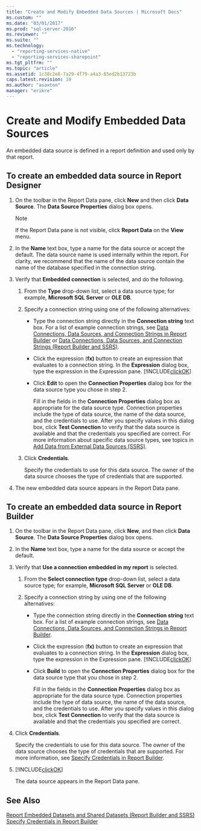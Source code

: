 ```yaml
---
title: "Create and Modify Embedded Data Sources | Microsoft Docs"
ms.custom: ""
ms.date: "03/01/2017"
ms.prod: "sql-server-2016"
ms.reviewer: ""
ms.suite: ""
ms.technology: 
  - "reporting-services-native"
  - "reporting-services-sharepoint"
ms.tgt_pltfrm: ""
ms.topic: "article"
ms.assetid: 1c38c2e8-7a29-4f79-a4a3-85ed2b13723b
caps.latest.revision: 10
ms.author: "asaxton"
manager: "erikre"
---
```

# Create and Modify Embedded Data Sources
  An embedded data source is defined in a report definition and used only by that report.  
  
## To create an embedded data source in Report Designer  
  
1.  On the toolbar in the Report Data pane, click **New** and then click **Data Source**. The **Data Source Properties** dialog box opens.  
  
    > [!NOTE]  
    >  If the Report Data pane is not visible, click **Report Data** on the **View** menu.  
  
2.  In the **Name** text box, type a name for the data source or accept the default. The data source name is used internally within the report. For clarity, we recommend that the name of the data source contain the name of the database specified in the connection string.  
  
3.  Verify that **Embedded connection** is selected, and do the following.  
  
    1.  From the **Type** drop-down list, select a data source type; for example, **Microsoft SQL Server** or **OLE DB**.  
  
    2.  Specify a connection string using one of the following alternatives:  
  
        -   Type the connection string directly in the **Connection string** text box. For a list of example connection strings, see [Data Connections, Data Sources, and Connection Strings in Report Builder](http://msdn.microsoft.com/en-US/library/dd220525(SQL.130).aspx) or [Data Connections, Data Sources, and Connection Strings &#40;Report Builder and SSRS&#41;](../../reporting-services/report-data/data-connections-data-sources-and-connection-strings-report-builder-and-ssrs.md).  
  
        -   Click the expression (**fx)** button to create an expression that evaluates to a connection string. In the **Expression** dialog box, type the expression in the Expression pane. [!INCLUDE[clickOK](../../analysis-services/data-mining/includes/clickok-md.md)]  
  
        -   Click **Edit** to open the **Connection Properties** dialog box for the data source type you chose in step 2.  
  
             Fill in the fields in the **Connection Properties** dialog box as appropriate for the data source type. Connection properties include the type of data source, the name of the data source, and the credentials to use. After you specify values in this dialog box, click **Test Connection** to verify that the data source is available and that the credentials you specified are correct. For more information about specific data source types, see topics in [Add Data from External Data Sources &#40;SSRS&#41;](../../reporting-services/report-data/add-data-from-external-data-sources-ssrs.md).  
  
    3.  Click **Credentials**.  
  
         Specify the credentials to use for this data source. The owner of the data source chooses the type of credentials that are supported.  
  
4.  The new embedded data source appears in the Report Data pane.  
  
## To create an embedded data source in Report Builder  
  
1.  On the toolbar in the Report Data pane, click **New**, and then click **Data Source**. The **Data Source Properties** dialog box opens.  
  
2.  In the **Name** text box, type a name for the data source or accept the default.  
  
3.  Verify that **Use a connection embedded in my report** is selected.  
  
    1.  From the **Select connection type** drop-down list, select a data source type; for example, **Microsoft SQL Server** or **OLE DB**.  
  
    2.  Specify a connection string by using one of the following alternatives:  
  
        -   Type the connection string directly in the **Connection string** text box. For a list of example connection strings, see [Data Connections, Data Sources, and Connection Strings in Report Builder](http://msdn.microsoft.com/en-US/library/dd220525(SQL.130).aspx).  
  
        -   Click the expression (**fx)** button to create an expression that evaluates to a connection string. In the **Expression** dialog box, type the expression in the Expression pane. [!INCLUDE[clickOK](../../analysis-services/data-mining/includes/clickok-md.md)]  
  
        -   Click **Build** to open the **Connection Properties** dialog box for the data source type that you chose in step 2.  
  
             Fill in the fields in the **Connection Properties** dialog box as appropriate for the data source type. Connection properties include the type of data source, the name of the data source, and the credentials to use. After you specify values in this dialog box, click **Test Connection** to verify that the data source is available and that the credentials you specified are correct.  
  
4.  Click **Credentials**.  
  
     Specify the credentials to use for this data source. The owner of the data source chooses the type of credentials that are supported. For more information, see [Specify Credentials in Report Builder](http://msdn.microsoft.com/en-US/library/dd220515(SQL.130).aspx).  
  
5.  [!INCLUDE[clickOK](../../analysis-services/data-mining/includes/clickok-md.md)]  
  
     The data source appears in the Report Data pane.  
  
## See Also  
 [Report Embedded Datasets and Shared Datasets &#40;Report Builder and SSRS&#41;](../../reporting-services/report-data/report-embedded-datasets-and-shared-datasets-report-builder-and-ssrs.md)   
 [Specify Credentials in Report Builder](http://msdn.microsoft.com/en-US/library/dd220515(SQL.130).aspx)  
  
  